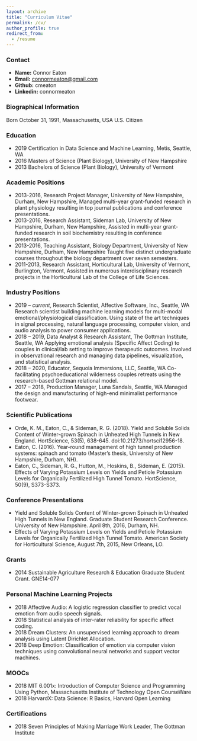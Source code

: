 ```yaml
---
layout: archive
title: "Curriculum Vitae"
permalink: /cv/
author_profile: true
redirect_from:
  - /resume
---
```



### Contact
- **Name:** Connor Eaton
- **Email:** connormeaton@gmail.com
- **Github:** cmeaton
- **Linkedin:** connormeaton

### Biographical Information
Born October 31, 1991, Massachusetts, USA
U.S. Citizen

### Education
- 2019		Certification in Data Science and Machine Learning, Metis, Seattle, WA
- 2016		Masters of Science (Plant Biology), University of New Hampshire
- 2013		Bachelors of Science (Plant Biology), University of Vermont

### Academic Positions
- 2013-2016,	Research Project Manager, University of New Hampshire, Durham, New Hampshire,
Managed multi-year grant-funded research in plant physiology resulting in top journal publications and conference presentations.
- 2013-2016,	Research Assistant, Sideman Lab, University of New Hampshire, Durham, New Hampshire,
Assisted in multi-year grant-funded research in soil biochemistry resulting in conference presentations.
- 2013-2016,	Teaching Assistant, Biology Department, University of New Hampshire, Durham, New Hampshire
Taught five distinct undergraduate courses throughout the biology department over seven semesters.
- 2011-2013,	Research Assistant, Horticultural Lab, University of Vermont, Burlington, Vermont,
Assisted in numerous interdisciplinary research projects in the Horticultural Lab of the College of Life Sciences.

### Industry Positions
- 2019 –	*current*,	Research Scientist, Affective Software, Inc., Seattle, WA
Research scientist building machine learning models for multi-modal emotional/physiological classification. Using state of the art techniques in signal processing, natural language processing, computer vision, and audio analysis to power consumer applications.
- 2018 –	2019,	Data Analyst & Research Assistant, The Gottman Institute, Seattle, WA
Applying emotional analysis (Specific Affect Coding) to couples in clinical/lab setting to improve therapeutic outcomes. Involved in observational research and managing data pipelines, visualization, and statistical analysis.
- 2018 –	2020,	    Educator, Sequoia Immersions, LLC, Seattle, WA
Co-facilitating psychoeducational wilderness couples retreats using the research-based Gottman relational model.
- 2017 – 2018,      Production Manager, Luna Sandals, Seattle, WA
Managed the design and manufacturing of high-end minimalist performance footwear.

### Scientific Publications
- Orde, K. M., Eaton, C., & Sideman, R. G. (2018). Yield and Soluble Solids Content of Winter-grown Spinach in Unheated High Tunnels in New England. HortScience, 53(5), 638-645. doi:10.21273/hortsci12956-18.  
- Eaton, C. (2016). Year-round management of high tunnel production systems: spinach and tomato (Master’s thesis, University of New Hampshire, Durham, NH).
- Eaton, C., Sideman, R. G., Hutton, M., Hoskins, B., Sideman, E. (2015). Effects of Varying Potassium Levels on Yields and Petiole Potassium Levels for Organically Fertilized High Tunnel Tomato. HortScience, 50(9), S373-S373.

### Conference Presentations
- Yield and Soluble Solids Content of Winter-grown Spinach in Unheated High Tunnels in New England. Graduate Student Research Conference. University of New Hampshire. April 8th, 2016, Durham, NH.
- Effects of Varying Potassium Levels on Yields and Petiole Potassium Levels for Organically Fertilized High Tunnel Tomato. American Society for Horticultural Science, August 7th, 2015, New Orleans, LO.

### Grants
- 2014		Sustainable Agriculture Research & Education Graduate Student Grant. GNE14-077

### Personal Machine Learning Projects
- 2018	Affective Audio: A logistic regression classifier to predict vocal emotion from audio speech signals.
- 2018	Statistical analysis of inter-rater reliability for specific affect coding.
- 2018	Dream Clusters: An unsupervised learning approach to dream analysis using Latent Dirichlet Allocation.
- 2018	Deep Emotion: Classification of emotion via computer vision techniques using convolutional neural networks and support vector machines.

### MOOCs
- 2018  	MIT 6.001x: Introduction of Computer Science and Programming Using Python, Massachusetts Institute of Technology Open CourseWare 
- 2018		HarvardX: Data Science: R Basics, Harvard Open Learning

### Certifications
- 2018		Seven Principles of Making Marriage Work Leader, The Gottman Institute


